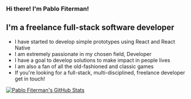 ### Hi there! I'm Pablo Fiterman!

## I'm a freelance full-stack software developer

- I have started to develop simple prototypes using React and React Native
- I am extremely passionate in my chosen field, Developer
- I have a goal to develop solutions to make impact in people lives
- I am also a fan of all the old-fashioned and classic games
- If you're looking for a full-stack, multi-disciplined, freelance developer get in touch!

<a href="https://github-readme-stats.vercel.app/api?username=pfiterman&show_icons=true&hide_border=true&count_private=true&include_all_commits=true&theme=radical">
  <img align="center" alt="Pablo Fiterman's GitHub Stats" src="https://github-readme-stats.vercel.app/api?username=pfiterman&show_icons=true&hide_border=true&count_private=true&include_all_commits=true&theme=radical" />
</a>
<br/>
